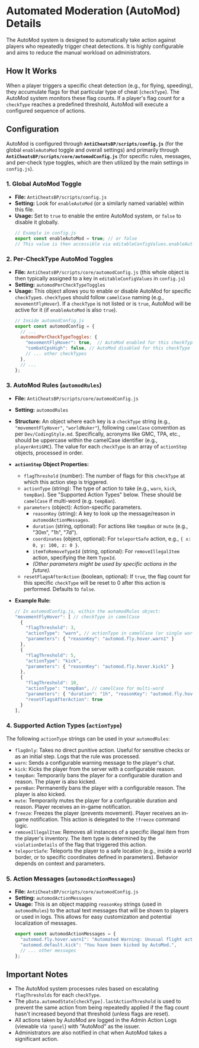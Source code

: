 # Automated Moderation (AutoMod) Details

The AutoMod system is designed to automatically take action against players who repeatedly trigger cheat detections. It is highly configurable and aims to reduce the manual workload on administrators.

## How It Works
When a player triggers a specific cheat detection (e.g., for flying, speeding), they accumulate flags for that particular type of cheat (`checkType`). The AutoMod system monitors these flag counts. If a player's flag count for a `checkType` reaches a predefined threshold, AutoMod will execute a configured sequence of actions.

## Configuration
AutoMod is configured through **`AntiCheatsBP/scripts/config.js`** (for the global `enableAutoMod` toggle and overall settings) and primarily through **`AntiCheatsBP/scripts/core/automodConfig.js`** (for specific rules, messages, and per-check type toggles, which are then utilized by the main settings in `config.js`).

### 1. Global AutoMod Toggle
- **File:** `AntiCheatsBP/scripts/config.js`
- **Setting:** Look for `enableAutoMod` (or a similarly named variable) within this file.
- **Usage:** Set to `true` to enable the entire AutoMod system, or `false` to disable it globally.
  ```javascript
  // Example in config.js
  export const enableAutoMod = true; // or false
  // This value is then accessible via editableConfigValues.enableAutoMod at runtime.
  ```

### 2. Per-CheckType AutoMod Toggles
- **File:** `AntiCheatsBP/scripts/core/automodConfig.js` (this whole object is then typically assigned to a key in `editableConfigValues` in `config.js`)
- **Setting:** `automodPerCheckTypeToggles`
- **Usage:** This object allows you to enable or disable AutoMod for specific `checkType`s. `checkType`s should follow `camelCase` naming (e.g., `movementFlyHover`). If a `checkType` is not listed or is `true`, AutoMod will be active for it (if `enableAutoMod` is also `true`).
  ```javascript
  // Inside automodConfig.js
  export const automodConfig = {
    // ...
    automodPerCheckTypeToggles: {
      "movementFlyHover": true,  // AutoMod enabled for this checkType
      "combatCpsHigh": false, // AutoMod disabled for this checkType
      // ... other checkTypes
    },
    // ...
  };
  ```

### 3. AutoMod Rules (`automodRules`)
- **File:** `AntiCheatsBP/scripts/core/automodConfig.js`
- **Setting:** `automodRules`
- **Structure:** An object where each key is a `checkType` string (e.g., `"movementFlyHover"`, `"worldNuker"`), following `camelCase` convention as per `Dev/CodingStyle.md`. Specifically, acronyms like GMC, TPA, etc., should be uppercase within the camelCase identifier (e.g., `playerAntiGMC`). The value for each `checkType` is an array of `actionStep` objects, processed in order.
- **`actionStep` Object Properties:**
  - `flagThreshold` (number): The number of flags for this `checkType` at which this action step is triggered.
  - `actionType` (string): The type of action to take (e.g., `warn`, `kick`, `tempBan`). See "Supported Action Types" below. These should be `camelCase` if multi-word (e.g. `tempBan`).
  - `parameters` (object): Action-specific parameters.
    - `reasonKey` (string): A key to look up the message/reason in `automodActionMessages`.
    - `duration` (string, optional): For actions like `tempBan` or `mute` (e.g., "30m", "1h", "7d").
    - `coordinates` (object, optional): For `teleportSafe` action, e.g., `{ x: 0, y: 100, z: 0 }`.
    - `itemToRemoveTypeId` (string, optional): For `removeIllegalItem` action, specifying the item `TypeId`.
    - *(Other parameters might be used by specific actions in the future).*
  - `resetFlagsAfterAction` (boolean, optional): If `true`, the flag count for this specific `checkType` will be reset to 0 after this action is performed. Defaults to `false`.

- **Example Rule:**
  ```javascript
  // In automodConfig.js, within the automodRules object:
  "movementFlyHover": [ // checkType in camelCase
    {
      "flagThreshold": 3,
      "actionType": "warn", // actionType in camelCase (or single word lowercase)
      "parameters": { "reasonKey": "automod.fly.hover.warn1" }
    },
    {
      "flagThreshold": 5,
      "actionType": "kick",
      "parameters": { "reasonKey": "automod.fly.hover.kick1" }
    },
    {
      "flagThreshold": 10,
      "actionType": "tempBan", // camelCase for multi-word
      "parameters": { "duration": "1h", "reasonKey": "automod.fly.hover.tempban1" },
      "resetFlagsAfterAction": true
    }
  ],
  ```

### 4. Supported Action Types (`actionType`)
The following `actionType` strings can be used in your `automodRules`:
- `flagOnly`: Takes no direct punitive action. Useful for sensitive checks or as an initial step. Logs that the rule was processed.
- `warn`: Sends a configurable warning message to the player's chat.
- `kick`: Kicks the player from the server with a configurable reason.
- `tempBan`: Temporarily bans the player for a configurable duration and reason. The player is also kicked.
- `permBan`: Permanently bans the player with a configurable reason. The player is also kicked.
- `mute`: Temporarily mutes the player for a configurable duration and reason. Player receives an in-game notification.
- `freeze`: Freezes the player (prevents movement). Player receives an in-game notification. This action is delegated to the `!freeze` command logic.
- `removeIllegalItem`: Removes all instances of a specific illegal item from the player's inventory. The item type is determined by the `violationDetails` of the flag that triggered this action.
- `teleportSafe`: Teleports the player to a safe location (e.g., inside a world border, or to specific coordinates defined in parameters). Behavior depends on context and parameters.

### 5. Action Messages (`automodActionMessages`)
- **File:** `AntiCheatsBP/scripts/core/automodConfig.js`
- **Setting:** `automodActionMessages`
- **Usage:** This is an object mapping `reasonKey` strings (used in `automodRules`) to the actual text messages that will be shown to players or used in logs. This allows for easy customization and potential localization of messages.
  ```javascript
  export const automodActionMessages = {
    "automod.fly.hover.warn1": "Automated Warning: Unusual flight activity detected.",
    "automod.default.kick": "You have been kicked by AutoMod.",
    // ... other messages
  };
  ```

## Important Notes
- The AutoMod system processes rules based on escalating `flagThresholds` for each `checkType`.
- The `pData.automodState[checkType].lastActionThreshold` is used to prevent the same action from being repeatedly applied if the flag count hasn't increased beyond that threshold (unless flags are reset).
- All actions taken by AutoMod are logged in the Admin Action Logs (viewable via `!panel`) with "AutoMod" as the issuer.
- Administrators are also notified in chat when AutoMod takes a significant action.
